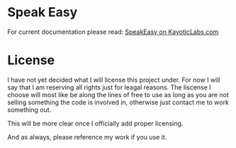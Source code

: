 Speak Easy
==========

For current documentation please read: [SpeakEasy on KayoticLabs.com](http://www.kayoticlabs.com/projects/SpeakEasy)


License
=======
I have not yet decided what I will license this project under.  For now I will say that I am reserving all rights just for leagal reasons.
The liscense I choose will most like be along the lines of free to use as long as you are not selling something the code is involved in,
otherwise just contact me to work something out.

This will be more clear once I officially add proper licensing.

And as always, please reference my work if you use it.